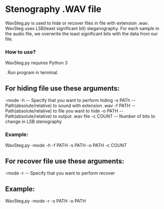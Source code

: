 # Stenography .WAV file
WavSteg.py is used to hide or recover files in file with extension .wav. WavSteg uses LSB(least significant bit) steganography.
For each sample in the audio file, we overwrite the least significant bits with
 the data from our file.


### How to use? ### 

WavSteg.py requires Python 3

. Run program in terminal.
## For hiding file use these arguments:
-mode -h -- Specify that you want to perform hiding
-s PATh --  Path(absolute/relative) to sound with extension .wav
-f PATH --  Path(absolute/relative) to file you want to hide
-o PATH --  Path(absolute/relative) to output .wav file
-c COUNT -- Number of bits to change in LSB stenography

### Example: 
WavSteg.py -mode -h -f PATH -s PATH -o PATH -c COUNT

## For recover file use these arguments:
-mode -r -- Specify that you want to perform recover

## Example: 
WavSteg.py -mode -r -s PATH -o PATH 


